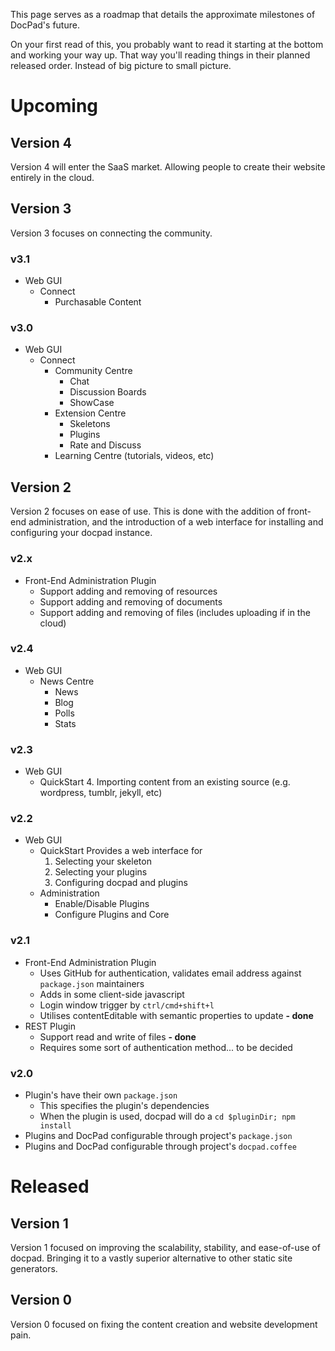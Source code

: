 This page serves as a roadmap that details the approximate milestones of DocPad's future.

On your first read of this, you probably want to read it starting at the bottom and working your way up. That way you'll reading things in their planned released order. Instead of big picture to small picture.


# Upcoming


## Version 4

Version 4 will enter the SaaS market. Allowing people to create their website entirely in the cloud.


## Version 3

Version 3 focuses on connecting the community.

### v3.1

- Web GUI
	- Connect
		- Purchasable Content

### v3.0

- Web GUI
	- Connect
		- Community Centre
			- Chat
			- Discussion Boards
			- ShowCase
		- Extension Centre
			- Skeletons
			- Plugins
			- Rate and Discuss
		- Learning Centre (tutorials, videos, etc)


## Version 2

Version 2 focuses on ease of use. This is done with the addition of front-end administration, and the introduction of a web interface for installing and configuring your docpad instance.

### v2.x

- Front-End Administration Plugin
	- Support adding and removing of resources
	- Support adding and removing of documents
	- Support adding and removing of files (includes uploading if in the cloud)


### v2.4

- Web GUI
	- News Centre
		- News
		- Blog
		- Polls
		- Stats


### v2.3

- Web GUI
	- QuickStart
		4. Importing content from an existing source (e.g. wordpress, tumblr, jekyll, etc)


### v2.2

- Web GUI
	- QuickStart
		Provides a web interface for
		1. Selecting your skeleton
		2. Selecting your plugins
		3. Configuring docpad and plugins
	- Administration
		- Enable/Disable Plugins
		- Configure Plugins and Core


### v2.1

- Front-End Administration Plugin
	- Uses GitHub for authentication, validates email address against `package.json` maintainers
	- Adds in some client-side javascript
	- Login window trigger by `ctrl/cmd+shift+l`
	- Utilises contentEditable with semantic properties to update **- done**
- REST Plugin
	- Support read and write of files **- done**
	- Requires some sort of authentication method... to be decided


### v2.0

- Plugin's have their own `package.json`
	- This specifies the plugin's dependencies
	- When the plugin is used, docpad will do a `cd $pluginDir; npm install`
- Plugins and DocPad configurable through project's `package.json`
- Plugins and DocPad configurable through project's `docpad.coffee`


# Released

## Version 1

Version 1 focused on improving the scalability, stability, and ease-of-use of docpad. Bringing it to a vastly superior alternative to other static site generators.

## Version 0

Version 0 focused on fixing the content creation and website development pain.